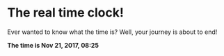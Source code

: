 # The real time clock!

Ever wanted to know what the time is? Well, your journey is about to end!

**The time is Nov 21, 2017, 08:25**